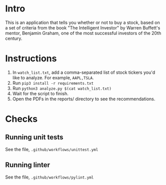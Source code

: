 # Intro
This is an application that tells you whether or not to buy a stock, based on a set of criteria from the book "The Intelligent Investor" by Warren Buffett's mentor, Benjamin Graham, one of the most successful investors of the 20th century.

# Instructions
1. In `watch_list.txt`, add a comma-separated list of stock tickers you'd like to analyze. For example, `AAPL,TSLA`.
1. Run `pip3 install -r requirements.txt`
1. Run `python3 analyze.py $(cat watch_list.txt)`
1. Wait for the script to finish.
1. Open the PDFs in the reports/ directory to see the recommendations.

# Checks
## Running unit tests
See the file, `.github/workflows/unittest.yml`

## Running linter
See the file, `.github/workflows/pylint.yml`